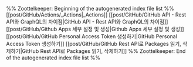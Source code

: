 %% Zoottelkeeper: Beginning of the autogenerated index file list  %%
 [[post/GitHub/Actions/_Actions|_Actions]]
 [[post/GitHub/GitHub API - Rest API와 GraphQL의 차이점|GitHub API - Rest API와 GraphQL의 차이점]]
 [[post/GitHub/Github Apps 세부 설정 및 생성|Github Apps 세부 설정 및 생성]]
 [[post/GitHub/GitHub Personal Access Token 생성하기|GitHub Personal Access Token 생성하기]]
 [[post/GitHub/GitHub Rest API로 Packages 읽기, 삭제하기|GitHub Rest API로 Packages 읽기, 삭제하기]]
%% Zoottelkeeper: End of the autogenerated index file list  %%

